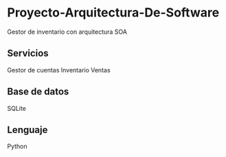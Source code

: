 # Proyecto-Arquitectura-De-Software
Gestor de inventario 
con arquitectura SOA



## Servicios
Gestor de cuentas
Inventario
Ventas


## Base de datos
SQLite

## Lenguaje
Python


